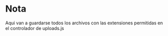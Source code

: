 # Nota

Aqui van a guardarse todos los archivos con las extensiones permitidas en el controlador de uploads.js